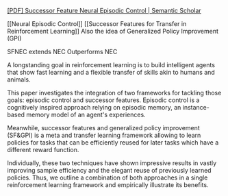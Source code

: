 [[PDF] Successor Feature Neural Episodic Control | Semantic Scholar](https://www.semanticscholar.org/paper/Successor-Feature-Neural-Episodic-Control-Emukpere-Alameda-Pineda/ca7098060da503f958394d856e5ac4fa86a2af3c)

[[Neural Episodic Control]]
[[Successor Features for Transfer in Reinforcement Learning]]
Also the idea of Generalized Policy Improvement (GPI)

SFNEC extends NEC
Outperforms NEC

A longstanding goal in reinforcement learning is to build intelligent agents that show fast learning and a flexible transfer of skills akin to humans and animals. 

This paper investigates the integration of two frameworks for tackling those goals: episodic control and successor features. Episodic control is a cognitively inspired approach relying on episodic memory, an instance-based memory model of an agent's experiences. 

Meanwhile, successor features and generalized policy improvement (SF&GPI) is a meta and transfer learning framework allowing to learn policies for tasks that can be efficiently reused for later tasks which have a different reward function. 

Individually, these two techniques have shown impressive results in vastly improving sample efficiency and the elegant reuse of previously learned policies. Thus, we outline a combination of both approaches in a single reinforcement learning framework and empirically illustrate its benefits.
